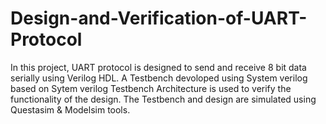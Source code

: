 # Design-and-Verification-of-UART-Protocol
In this project, UART protocol is designed to send and receive 8 bit data serially using Verilog  HDL. 
A Testbench devoloped using System verilog based on Sytem verilog Testbench Architecture is used to verify the
functionality of the design. The Testbench and design are simulated using Questasim & Modelsim tools.


